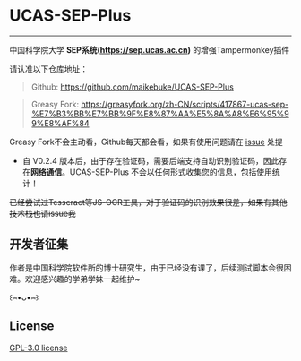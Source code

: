 # UCAS-SEP-Plus
---

中国科学院大学 **SEP系统(https://sep.ucas.ac.cn)** 的增强Tampermonkey插件

请认准以下仓库地址：

> Github: https://github.com/maikebuke/UCAS-SEP-Plus

> Greasy Fork: https://greasyfork.org/zh-CN/scripts/417867-ucas-sep-%E7%B3%BB%E7%BB%9F%E8%87%AA%E5%8A%A8%E6%95%99%E8%AF%84



Greasy Fork不会主动看，Github每天都会看，如果有使用问题请在 [issue](https://github.com/maikebuke/UCAS-SEP-Plus/issues) 处提



* 自 V0.2.4 版本后，由于存在验证码，需要后端支持自动识别验证码，因此存在**网络通信**。UCAS-SEP-Plus 不会以任何形式收集您的信息，包括使用统计！



~~已经尝试过Tesseract等JS-OCR工具，对于验证码的识别效果很差，如果有其他技术栈也请issue我~~



## 开发者征集

作者是中国科学院软件所的博士研究生，由于已经没有课了，后续测试脚本会很困难。欢迎感兴趣的学弟学妹一起维护~

 ꒰⑅•ᴗ•⑅꒱ 

## License

[GPL-3.0 license](https://github.com/maikebuke/UCAS-SEP-Plus/blob/main/LICENSE)

